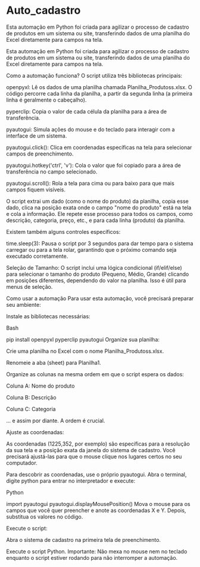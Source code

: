 # Auto_cadastro
Esta automação em Python foi criada para agilizar o processo de cadastro de produtos em um sistema ou site, transferindo dados de uma planilha do Excel diretamente para campos na tela.

Esta automação em Python foi criada para agilizar o processo de cadastro de produtos em um sistema ou site, transferindo dados de uma planilha do Excel diretamente para campos na tela.

Como a automação funciona?
O script utiliza três bibliotecas principais:

openpyxl: Lê os dados de uma planilha chamada Planilha_Produtoss.xlsx. O código percorre cada linha da planilha, a partir da segunda linha (a primeira linha é geralmente o cabeçalho).

pyperclip: Copia o valor de cada célula da planilha para a área de transferência.

pyautogui: Simula ações do mouse e do teclado para interagir com a interface de um sistema.

pyautogui.click(): Clica em coordenadas específicas na tela para selecionar campos de preenchimento.

pyautogui.hotkey('ctrl', 'v'): Cola o valor que foi copiado para a área de transferência no campo selecionado.

pyautogui.scroll(): Rola a tela para cima ou para baixo para que mais campos fiquem visíveis.

O script extrai um dado (como o nome do produto) da planilha, copia esse dado, clica na posição exata onde o campo "nome do produto" está na tela e cola a informação. Ele repete esse processo para todos os campos, como descrição, categoria, preço, etc., e para cada linha (produto) da planilha.

Existem também alguns controles específicos:

time.sleep(3): Pausa o script por 3 segundos para dar tempo para o sistema carregar ou para a tela rolar, garantindo que o próximo comando seja executado corretamente.

Seleção de Tamanho: O script inclui uma lógica condicional (if/elif/else) para selecionar o tamanho do produto (Pequeno, Médio, Grande) clicando em posições diferentes, dependendo do valor na planilha. Isso é útil para menus de seleção.

Como usar a automação
Para usar esta automação, você precisará preparar seu ambiente:

Instale as bibliotecas necessárias:

Bash

pip install openpyxl pyperclip pyautogui
Organize sua planilha:

Crie uma planilha no Excel com o nome Planilha_Produtoss.xlsx.

Renomeie a aba (sheet) para Planilha1.

Organize as colunas na mesma ordem em que o script espera os dados:

Coluna A: Nome do produto

Coluna B: Descrição

Coluna C: Categoria

... e assim por diante. A ordem é crucial.

Ajuste as coordenadas:

As coordenadas (1225,352, por exemplo) são específicas para a resolução da sua tela e a posição exata da janela do sistema de cadastro. Você precisará ajustá-las para que o mouse clique nos lugares certos no seu computador.

Para descobrir as coordenadas, use o próprio pyautogui. Abra o terminal, digite python para entrar no interpretador e execute:

Python

import pyautogui
pyautogui.displayMousePosition()
Mova o mouse para os campos que você quer preencher e anote as coordenadas X e Y. Depois, substitua os valores no código.

Execute o script:

Abra o sistema de cadastro na primeira tela de preenchimento.

Execute o script Python. Importante: Não mexa no mouse nem no teclado enquanto o script estiver rodando para não interromper a automação.
